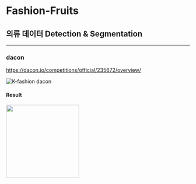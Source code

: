 # Fashion-Fruits

## 의류 데이터 Detection & Segmentation

-------

### dacon 
https://dacon.io/competitions/official/235672/overview/

![K-fashion dacon](https://user-images.githubusercontent.com/68838305/100974983-a11c3b00-3580-11eb-83f8-4ae14f192592.png)


#### Result 

<div>
<img width = "200" src = "https://user-images.githubusercontent.com/68838305/100975758-dd03d000-3581-11eb-95ee-a6562948a3ba.png"
<img width = "200" src = "https://user-images.githubusercontent.com/68838305/100975765-decd9380-3581-11eb-995f-75e19b43dd8c.png"
<img width = "200" src = "https://user-images.githubusercontent.com/68838305/100975766-e0975700-3581-11eb-88a3-d05be27bb9bc.png"
</div>
